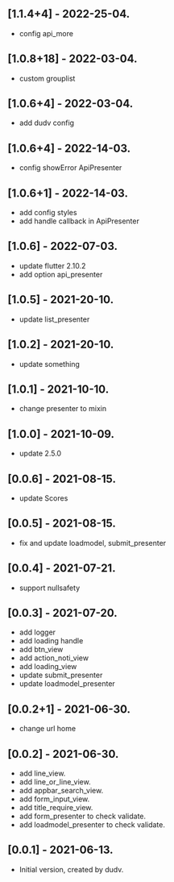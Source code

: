 ## [1.1.4+4] - 2022-25-04.

* config api_more

## [1.0.8+18] - 2022-03-04.

* custom grouplist

## [1.0.6+4] - 2022-03-04.

* add dudv config

## [1.0.6+4] - 2022-14-03.

* config showError ApiPresenter

## [1.0.6+1] - 2022-14-03.

* add config styles
* add handle callback in ApiPresenter

## [1.0.6] - 2022-07-03.

* update flutter 2.10.2
* add option api_presenter

## [1.0.5] - 2021-20-10.

* update list_presenter

## [1.0.2] - 2021-20-10.

* update something

## [1.0.1] - 2021-10-10.

* change presenter to mixin

## [1.0.0] - 2021-10-09.

* update 2.5.0
## [0.0.6] - 2021-08-15.

* update Scores

## [0.0.5] - 2021-08-15.

* fix and update loadmodel, submit_presenter

## [0.0.4] - 2021-07-21.

* support nullsafety

## [0.0.3] - 2021-07-20.

* add logger
* add loading handle
* add btn_view
* add action_noti_view
* add loading_view
* update submit_presenter
* update loadmodel_presenter

## [0.0.2+1] - 2021-06-30.

* change url home

## [0.0.2] - 2021-06-30.

* add line_view.
* add line_or_line_view.
* add appbar_search_view.
* add form_input_view.
* add title_require_view.
* add form_presenter to check validate.
* add loadmodel_presenter to check validate.


## [0.0.1] - 2021-06-13.

* Initial version, created by dudv.
